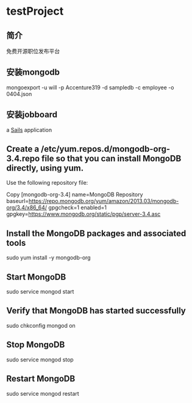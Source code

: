 # testProject
## 简介
免费开源职位发布平台

## 安装mongodb
mongoexport -u will -p Accenture319 -d sampledb -c employee -o 0404.json

## 安装jobboard
a [Sails](http://sailsjs.org) application


## Create a /etc/yum.repos.d/mongodb-org-3.4.repo file so that you can install MongoDB directly, using yum.
Use the following repository file:

Copy
[mongodb-org-3.4]
name=MongoDB Repository
baseurl=https://repo.mongodb.org/yum/amazon/2013.03/mongodb-org/3.4/x86_64/
gpgcheck=1
enabled=1
gpgkey=https://www.mongodb.org/static/pgp/server-3.4.asc

## Install the MongoDB packages and associated tools
sudo yum install -y mongodb-org

## Start MongoDB
sudo service mongod start

## Verify that MongoDB has started successfully
sudo chkconfig mongod on

## Stop MongoDB
sudo service mongod stop

## Restart MongoDB
sudo service mongod restart
